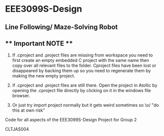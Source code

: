 # EEE3099S-Design
## Line Following/ Maze-Solving Robot
## ** Important NOTE **
1) If .cproject and .project files are missing from workspace you need to first create an empty embedded C project with the same name then copy over all relevant files to the folder. Cproject files have been lost or disappeared by backing them up so you need to regenerate them by making the new empty project.

2) If .cproject and .project files are still there. Open the project in Atollic by opening the .cproject file directly by clicking on it in the windows file browser.

3) Or just try import project normally but it gets weird sometimes so \o/ "do this at own risk"

Code for all aspects of the EEE3099S-Design Project for Group 2

CLTJAS004
